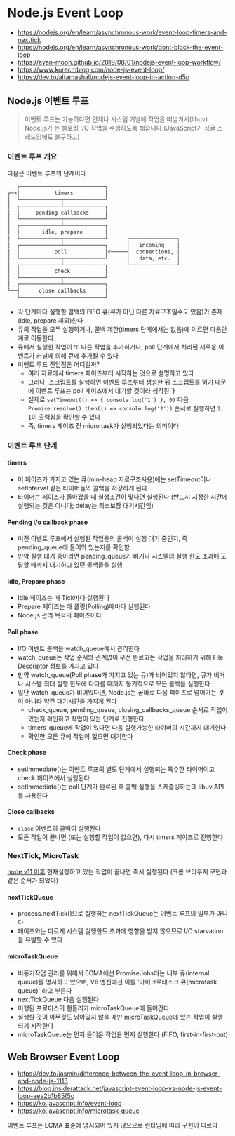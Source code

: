 # Node.js Event Loop

- <https://nodejs.org/en/learn/asynchronous-work/event-loop-timers-and-nexttick>
- <https://nodejs.org/en/learn/asynchronous-work/dont-block-the-event-loop>
- <https://evan-moon.github.io/2019/08/01/nodejs-event-loop-workflow/>
- <https://www.korecmblog.com/node-js-event-loop/>
- <https://dev.to/altamashali/nodejs-event-loop-in-action-d5o>

## Node.js 이벤트 루프

> 이벤트 루프는 가능하다면 언제나 시스템 커널에 작업을 떠넘겨서(libuv) Node.js가 논 블로킹 I/O 작업을 수행하도록 해줍니다.(JavaScript가 싱글 스레드임에도 불구하고)

### 이벤트 루프 개요

다음은 이벤트 루프의 단계이다

```txt
   ┌───────────────────────────┐
┌─>│           timers          │
│  └─────────────┬─────────────┘
│  ┌─────────────┴─────────────┐
│  │     pending callbacks     │
│  └─────────────┬─────────────┘
│  ┌─────────────┴─────────────┐
│  │       idle, prepare       │
│  └─────────────┬─────────────┘      ┌───────────────┐
│  ┌─────────────┴─────────────┐      │   incoming    │
│  │           poll            │<─────┤  connections, │
│  └─────────────┬─────────────┘      │   data, etc.  │
│  ┌─────────────┴─────────────┐      └───────────────┘
│  │           check           │
│  └─────────────┬─────────────┘
│  ┌─────────────┴─────────────┐
└──┤      close callbacks      │
   └───────────────────────────┘
```

- 각 단계마다 실행할 콜백의 FIFO 큐(큐가 아닌 다른 자료구조일수도 있음)가 존재(idle, prepare 제외)한다
- 큐의 작업을 모두 실행하거나, 콜백 제한(timers 단계에서는 없음)에 이르면 다음단계로 이동한다
- 큐에서 실행한 작업이 또 다른 작업을 추가하거나, poll 단계에서 처리된 새로운 이벤트가 커널에 의해 큐에 추가될 수 있다
- 이벤트 루프 진입점은 어디일까?
  - 여러 자료에서 timers 페이즈부터 시작하는 것으로 설명하고 있다
  - 그러나, 스크립트를 실행하면 이벤트 루프부터 생성한 뒤 스크립트를 읽기 때문에 이벤트 루프는 poll 페이즈에서 대기할 것이라 생각된다
  - 실제로 `setTimeout(() => { console.log('1') }, 0)` 다음 `Promise.resolve().then(() => console.log('2'))` 순서로 실행하면 `2, 1`이 출력됨을 확인할 수 있다
  - 즉, timers 페이즈 전 micro task가 실행되었다는 의미이다

### 이벤트 루프 단계

#### timers

- 이 페이즈가 가지고 있는 큐(min-heap 자료구조사용)에는 setTimeout이나 setInterval 같은 타이머들의 콜백을 저장하게 된다
- 타이머는 페이즈가 돌아왔을 때 실행조건이 맞다면 실행된다 (반드시 지정한 시간에 실행되는 것은 아니다; delay는 최소보장 대기시간임)

#### Pending i/o callback phase

- 이전 이벤트 루프에서 실행된 작업들의 콜백이 실행 대기 중인지, 즉 pending_queue에 들어와 있는지를 확인함
- 만약 실행 대기 중이라면 pending_queue가 비거나 시스템의 실행 한도 초과에 도달할 때까지 대기하고 있던 콜백들을 실행

#### Idle, Prepare phase

- Idle 페이즈는 매 Tick마다 실행된다
- Prepare 페이즈는 매 폴링(Polling)때마다 실행된다
- Node.js 관리 목적의 페이즈이다

#### Poll phase

- I/O 이벤트 콜백을 watch_queue에서 관리한다
- watch_queue는 작업 순서와 관계없이 우선 완료되는 작업을 처리하기 위해 File Descriptor 정보를 가지고 있다
- 만약 watch_queue(Poll phase가 가지고 있는 큐)가 비어있지 않다면, 큐가 비거나 시스템 최대 실행 한도에 다다를 때까지 동기적으로 모든 콜백을 실행한다
- 일단 watch_queue가 비어있다면, Node.js는 곧바로 다음 페이즈로 넘어가는 것이 아니라 약간 대기시간을 가지게 된다
  - check_queue, pending_queue, closing_callbacks_queue 순서로 작업이 있는지 확인하고 작업이 있는 단계로 진행한다
  - timers_queue에 작업이 있다면 다음 실행가능한 타이머의 시간까지 대기한다
  - 확인한 모든 큐에 작업이 없으면 대기한다

#### Check phase

- setImmediate()는 이벤트 루프의 별도 단계에서 실행되는 특수한 타이머이고 check 페이즈에서 실행된다
- setImmediate()는 poll 단계가 완료된 후 콜백 실행을 스케줄링하는데 libuv API를 사용한다

#### Close callbacks

- `close` 이벤트의 콜백이 실행된다
- 모든 작업이 끝나면 (또는 실행할 작업이 없으면), 다시 timers 페이즈로 진행한다

### NextTick, MicroTask

[node v11 이후](https://github.com/nodejs/node/issues/22257) 현재실행하고 있는 작업이 끝나면 즉시 실행된다 (크롬 브라우저 구현과 같은 순서가 되었다)

#### nextTickQueue

- process.nextTick()으로 실행하는 nextTickQueue는 이벤트 루프의 일부가 아니다
- 페이즈와는 다르게 시스템 실행한도 초과에 영향을 받지 않으므로 I/O starvation을 유발할 수 있다

#### microTaskQueue

- 비동기작업 관리를 위해서 ECMA에선 PromiseJobs라는 내부 큐(internal queue)를 명시하고 있으며, V8 엔진에선 이를 '마이크로태스크 큐(microtask queue)' 라고 부른다
- nextTickQueue 다음 실행된다
- 이행된 프로미스의 핸들러가 microTaskQueue에 들어간다
- 실행할 것이 아무것도 남아있지 않을 때만 microTaskQueue에 있는 작업이 실행되기 시작한다
- microTaskQueue는 먼저 들어온 작업을 먼저 실행한다 (FIFO, first-in-first-out)

## Web Browser Event Loop

- <https://dev.to/jasmin/difference-between-the-event-loop-in-browser-and-node-js-1113>
- <https://blog.insiderattack.net/javascript-event-loop-vs-node-js-event-loop-aea2b1b85f5c>
- <https://ko.javascript.info/event-loop>
- <https://ko.javascript.info/microtask-queue>

이벤트 루프는 ECMA 표준에 명시되어 있지 않으므로 런타임에 따라 구현이 다르다
